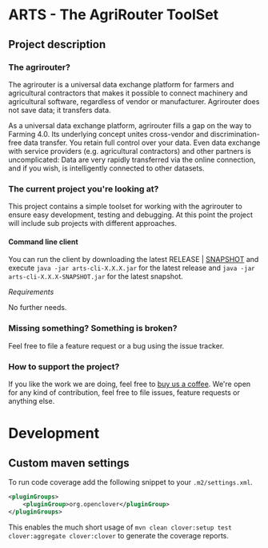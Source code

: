 # ARTS - The AgriRouter ToolSet

## Project description

### The agrirouter?

The agrirouter is a universal data exchange platform for farmers and agricultural contractors that makes it possible to connect machinery and agricultural software, regardless of vendor or manufacturer. Agrirouter does not save data; it transfers data.

As a universal data exchange platform, agrirouter fills a gap on the way to Farming 4.0. Its underlying concept unites cross-vendor and discrimination-free data transfer. You retain full control over your data. Even data exchange with service providers (e.g. agricultural contractors) and other partners is uncomplicated: Data are very rapidly transferred via the online connection, and if you wish, is intelligently connected to other datasets.

### The current project you're looking at?

This project contains a simple toolset for working with the agrirouter to ensure easy development, testing and debugging. At this point the project will include sub projects with different approaches.

#### Command line client

You can run the client by downloading the latest RELEASE | [SNAPSHOT](https://oss.sonatype.org/content/repositories/snapshots/de/saschadoemer/agrirouter/protobuf-client-commandline) and 
execute `java -jar arts-cli-X.X.X.jar` for the latest release and `java -jar arts-cli-X.X.X-SNAPSHOT.jar` for the latest snapshot.

_Requirements_

No further needs.

### Missing something? Something is broken?

Feel free to file a feature request or a bug using the issue tracker.

### How to support the project?

If you like the work we are doing, feel free to [buy us a coffee](https://buymeacoff.ee/ks0iWGZlR). We're open for any kind of contribution, feel free to file issues, feature requests or anything else.

# Development

## Custom maven settings

To run code coverage add the following snippet to your `.m2/settings.xml`.

```xml    
<pluginGroups>
    <pluginGroup>org.openclover</pluginGroup>
</pluginGroups>
```

This enables the much short usage of `mvn clean clover:setup test clover:aggregate clover:clover` to generate the coverage reports. 
